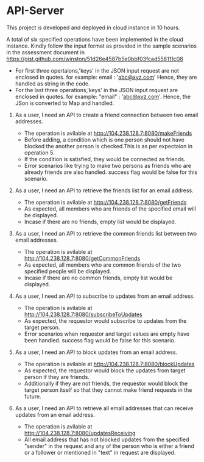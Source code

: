 # API-Server
This project is developed and deployed in cloud instance in 10 hours.

A total of six specified operations have been implemented in the cloud instance.
Kindly follow the input format as provided in the sample scenarios in the assessment document in https://gist.github.com/winston/51d26e4587b5e0bbf03fcad558111c08
* For first three opertaions,'keys' in the JSON input request are not enclosed in quotes. for example: email : 'abc@xyz.com'       Hence, they are handled as string in the code.
* For the last three operations,'keys' in the JSON input request are enclosed in quotes. for example: "email" : 'abc@xyz.com'.
  Hence, the JSon is converted to Map and handled.

1. As a user, I need an API to create a friend connection between two email addresses.
   * The operation is avilable at http://104.238.128.7:8080/makeFriends
   * Before adding, a condition which is one person should not have blocked the another person is checked.This is as 
     per expectaion in operation 5.
   * If the condition is satisfied, they would be connected as friends.
   * Error scenarios like trying to make two persons as friends who are already friends are also handled.
     success flag would be false for this scenario.
   
2. As a user, I need an API to retrieve the friends list for an email address.
   * The operation is avilable at http://104.238.128.7:8080/getFriends
   * As expected, all members who are friends of the specified email will be displayed.
   * Incase if there are no friends, empty list would be displayed. 
   
3. As a user, I need an API to retrieve the common friends list between two email addresses.
   * The operation is avilable at http://104.238.128.7:8080/getCommonFriends
   * As expected, all members who are common friends of the two specified people will be displayed.
   * Incase if there are no common friends, empty list would be displayed.

4. As a user, I need an API to subscribe to updates from an email address.
   * The operation is avilable at http://104.238.128.7:8080/subscribeToUpdates
   * As expected, the requestor would subscribe to updates from the target person.
   * Error scenarios when requestor and target values are empty have been handled. 
     success flag would be false for this scenario.
   
5. As a user, I need an API to block updates from an email address.
   * The operation is avilable at http://104.238.128.7:8080/blockUpdates
   * As expected, the requestor would block the updates from target person if they are friends.
   * Additionally if they are not friends, the requestor would block the target person itself so that they cannot make 
     friend requests in the future.
   
6. As a user, I need an API to retrieve all email addresses that can receive updates from an email address.
   * The operation is avilable at http://104.238.128.7:8080/updatesReceiving
   * All email address that has not blocked updates from the specified "sender" in the request and any of the 
     person who is either a friend or a follower or mentioned in "text" in request are displayed.
   


